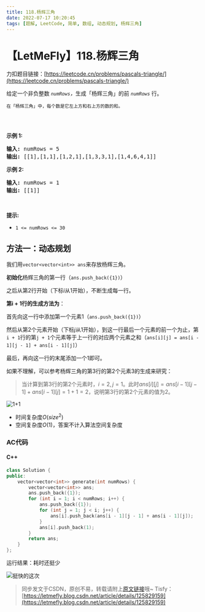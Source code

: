 ```yaml
---
title: 118.杨辉三角
date: 2022-07-17 10:20:45
tags: [题解, LeetCode, 简单, 数组, 动态规划, 杨辉三角]
---
```


# 【LetMeFly】118.杨辉三角

力扣题目链接：[https://leetcode.cn/problems/pascals-triangle/](https://leetcode.cn/problems/pascals-triangle/)

<p>给定一个非负整数 <em><code>numRows</code>，</em>生成「杨辉三角」的前 <em><code>numRows</code> </em>行。</p>

<p><small>在「杨辉三角」中，每个数是它左上方和右上方的数的和。</small></p>

<p><img alt="" src="https://cors.tisfy.eu.org/https://img-blog.csdnimg.cn/83bb725b0de24d27b6908f384d347f03.gif" /></p>

<p> </p>

<p><strong>示例 1:</strong></p>

<pre>
<strong>输入:</strong> numRows = 5
<strong>输出:</strong> [[1],[1,1],[1,2,1],[1,3,3,1],[1,4,6,4,1]]
</pre>

<p><strong>示例 2:</strong></p>

<pre>
<strong>输入:</strong> numRows = 1
<strong>输出:</strong> [[1]]
</pre>

<p> </p>

<p><strong>提示:</strong></p>

<ul>
	<li><code>1 <= numRows <= 30</code></li>
</ul>


    
## 方法一：动态规划

我们用```vector<vector<int>> ans```来存放杨辉三角。

**初始化**杨辉三角的第一行（```ans.push_back({1})```）

之后从第$2$行开始（下标$i$从$1$开始），不断生成每一行。

**第i + 1行的生成方法为**：

首先向这一行中添加第一个元素$1$（```ans.push_back({1})```）

然后从第$2$个元素开始（下标$j$从$1$开始），到这一行最后一个元素的前一个为止，第```i + 1```行的第```j + 1```个元素等于上一行的对应两个元素之和（```ans[i][j] = ans[i - 1][j - 1] + ans[i - 1][j]```）

最后，再向这一行的末尾添加一个$1$即可。

如果不理解，可以参考杨辉三角的第$3$行的第$2$个元素$3$的生成来研究：

> 当计算到第$3$行的第$2$个元素时，$i=2,j=1$。此时$ans[i][j]=ans[i-1][j-1]+ans[i-1][j]=1+1=2$，说明第$3$行的第$2$个元素的值为$2$。

![1+1](https://cors.tisfy.eu.org/https://img-blog.csdnimg.cn/cf11d3123c1248afb7d55d1e719c920f.jpeg#pic_center)

+ 时间复杂度$O(size^2)$
+ 空间复杂度$O(1)$，答案不计入算法空间复杂度

### AC代码

#### C++

```cpp
class Solution {
public:
    vector<vector<int>> generate(int numRows) {
        vector<vector<int>> ans;
        ans.push_back({1});
        for (int i = 1; i < numRows; i++) {
            ans.push_back({1});
            for (int j = 1; j < i; j++) {
                ans[i].push_back(ans[i - 1][j - 1] + ans[i - 1][j]);
            }
            ans[i].push_back(1);
        }
        return ans;
    }
};
```

运行结果：耗时还挺少

![挺快的这次](https://cors.tisfy.eu.org/https://img-blog.csdnimg.cn/062fef3809fd4c878ac408f98b2f2d24.jpeg#pic_center)

> 同步发文于CSDN，原创不易，转载请附上[原文链接](https://blog.letmefly.xyz/2022/07/17/LeetCode%200118.%E6%9D%A8%E8%BE%89%E4%B8%89%E8%A7%92/)哦~
> Tisfy：[https://letmefly.blog.csdn.net/article/details/125829159](https://letmefly.blog.csdn.net/article/details/125829159)
